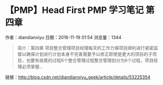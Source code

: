 # 【PMP】Head First PMP 学习笔记 第四章
作者：diandianxiyu
日期：2016-11-19 01:54
浏览量：1344
> 简介：第四章 项目整合管理项目经理每天的工作力保项目顺利进行紧密监督以确保计划进行计划本身不完善需要予以修正即使是更大的项目的子项目，也要有收尾的过程6个整合管理过程整合管理划分为6个过程，项目经理必须掌握...

 链接：http://blog.csdn.net/diandianxiyu_geek/article/details/53225354
